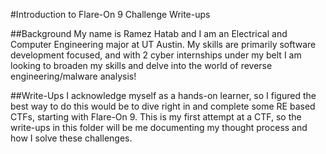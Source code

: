 #Introduction to Flare-On 9 Challenge Write-ups

##Background
My name is Ramez Hatab and I am an Electrical and Computer Engineering major at UT Austin. My skills are primarily software development focused, and with 2 cyber internships under my belt I am looking to broaden my skills and delve into the world of reverse engineering/malware analysis!

##Write-Ups
I acknowledge myself as a hands-on learner, so I figured the best way to do this would be to dive right in and complete some RE based CTFs, starting with Flare-On 9.
This is my first attempt at a CTF, so the write-ups in this folder will be me documenting my thought process and how I solve these challenges.
